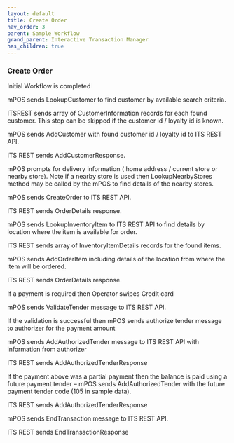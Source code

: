 ```yaml
---
layout: default
title: Create Order
nav_order: 3
parent: Sample Workflow
grand_parent: Interactive Transaction Manager
has_children: true
---
```


### Create Order

Initial Workflow is completed

mPOS sends LookupCustomer to find customer by available search criteria.

ITSREST sends array of CustomerInformation records for each found customer. This step can be skipped if the customer id / loyalty id is known.

mPOS sends AddCustomer with found customer id / loyalty id to ITS REST API.

ITS REST sends AddCustomerResponse.

mPOS prompts for delivery information ( home address / current store or nearby store). Note if a nearby store is used then LookupNearbyStores method may be called by the mPOS to find details of the nearby stores.

mPOS sends CreateOrder to ITS REST API.

ITS REST sends OrderDetails response.

mPOS sends LookupInventoryItem to ITS REST API to find details by location where the item is available for order.

ITS REST sends array of InventoryItemDetails records for the found items.

mPOS sends AddOrderItem including details of the location from where the item will be ordered.

ITS REST sends OrderDetails response.

If a payment is required then Operator swipes Credit card

mPOS sends ValidateTender message to ITS REST API.

If the validation is successful then mPOS sends authorize tender message to authorizer for the payment amount

mPOS sends AddAuthorizedTender message to ITS REST API with information from authorizer

ITS REST sends AddAuthorizedTenderResponse

If the payment above was a partial payment then the balance is paid using a future payment tender – mPOS sends AddAuthorizedTender with the future payment tender code (105 in sample data).

ITS REST sends AddAuthorizedTenderResponse

mPOS sends EndTransaction message to ITS REST API.

ITS REST sends EndTransactionResponse
